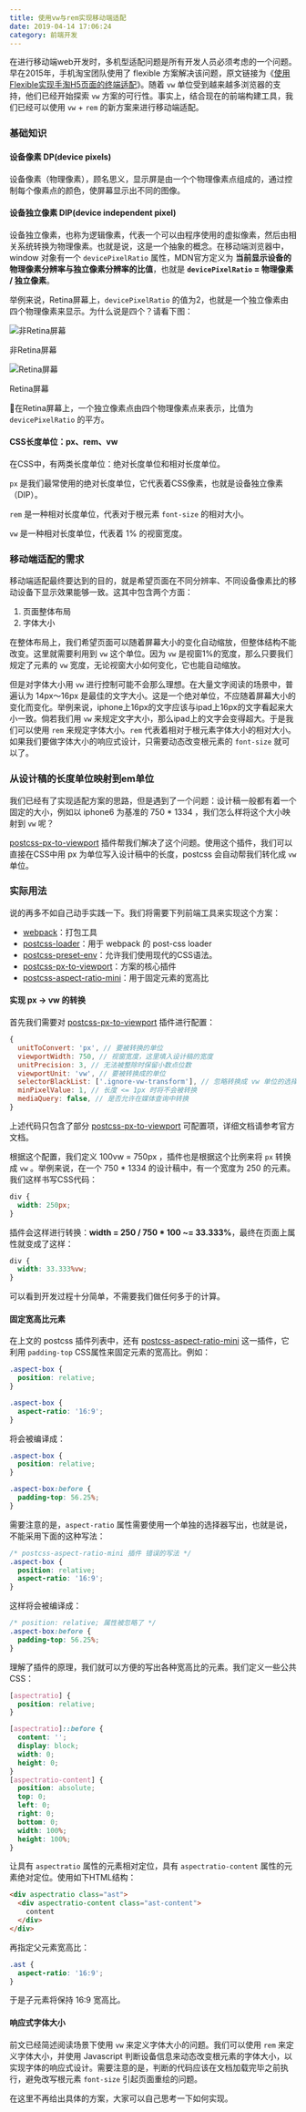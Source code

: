 ```yaml
---
title: 使用vw与rem实现移动端适配
date: 2019-04-14 17:06:24
category: 前端开发
---
```

在进行移动端web开发时，多机型适配问题是所有开发人员必须考虑的一个问题。早在2015年，手机淘宝团队使用了 flexible 方案解决该问题，原文链接为《[使用Flexible实现手淘H5页面的终端适配](https://www.w3cplus.com/mobile/lib-flexible-for-html5-layout.html)》。随着 `vw` 单位受到越来越多浏览器的支持，他们已经开始探索 `vw` 方案的可行性。事实上，结合现在的前端构建工具，我们已经可以使用 `vw` + `rem` 的新方案来进行移动端适配。

### 基础知识

#### 设备像素 DP(device pixels)

设备像素（物理像素），顾名思义，显示屏是由一个个物理像素点组成的，通过控制每个像素点的颜色，使屏幕显示出不同的图像。
<!--more-->
#### 设备独立像素 DIP(device independent pixel)

设备独立像素，也称为逻辑像素，代表一个可以由程序使用的虚拟像素，然后由相关系统转换为物理像素。也就是说，这是一个抽象的概念。在移动端浏览器中，window 对象有一个 `device​Pixel​Ratio` 属性，MDN官方定义为 **当前显示设备的物理像素分辨率与独立像素分辨率的比值**，也就是 **`devicePixelRatio` = 物理像素 / 独立像素**。

举例来说，Retina屏幕上，`devicePixelRatio` 的值为2，也就是一个独立像素由四个物理像素来显示。为什么说是四个？请看下图：

![非Retina屏幕](/static/img/vwrem-1.jpeg)

非Retina屏幕

![Retina屏幕](/static/img/vwrem-2.jpeg)

Retina屏幕

在Retina屏幕上，一个独立像素点由四个物理像素点来表示，比值为 `devicePixelRatio` 的平方。

#### CSS长度单位：px、rem、vw

在CSS中，有两类长度单位：绝对长度单位和相对长度单位。

`px` 是我们最常使用的绝对长度单位，它代表着CSS像素，也就是设备独立像素（DIP）。

`rem` 是一种相对长度单位，代表对于根元素 `font-size` 的相对大小。

`vw` 是一种相对长度单位，代表着 1% 的视窗宽度。

### 移动端适配的需求

移动端适配最终要达到的目的，就是希望页面在不同分辨率、不同设备像素比的移动设备下显示效果能够一致。这其中包含两个方面：

1. 页面整体布局
2. 字体大小

在整体布局上，我们希望页面可以随着屏幕大小的变化自动缩放，但整体结构不能改变。这里就需要利用到 `vw` 这个单位。因为 `vw` 是视窗1%的宽度，那么只要我们规定了元素的 `vw` 宽度，无论视窗大小如何变化，它也能自动缩放。

但是对字体大小用 `vw` 进行控制可能不会那么理想。在大量文字阅读的场景中，普遍认为 14px～16px 是最佳的文字大小。这是一个绝对单位，不应随着屏幕大小的变化而变化。举例来说，iphone上16px的文字应该与ipad上16px的文字看起来大小一致。倘若我们用 `vw` 来规定文字大小，那么ipad上的文字会变得超大。于是我们可以使用 `rem` 来规定字体大小。`rem` 代表着相对于根元素字体大小的相对大小。如果我们要做字体大小的响应式设计，只需要动态改变根元素的 `font-size` 就可以了。

### 从设计稿的长度单位映射到em单位

我们已经有了实现适配方案的思路，但是遇到了一个问题：设计稿一般都有着一个固定的大小，例如以 iphone6 为基准的 750 * 1334 ，我们怎么样将这个大小映射到 `vw` 呢？

[postcss-px-to-viewport](https://github.com/evrone/postcss-px-to-viewport) 插件帮我们解决了这个问题。使用这个插件，我们可以直接在CSS中用 px 为单位写入设计稿中的长度，postcss 会自动帮我们转化成 `vw` 单位。

### 实际用法

说的再多不如自己动手实践一下。我们将需要下列前端工具来实现这个方案：

- [webpack](https://webpack.js.org/)：打包工具
- [postcss-loader](https://github.com/postcss/postcss-loader)：用于 webpack 的 post-css loader
- [postcss-preset-env](https://github.com/csstools/postcss-preset-env)：允许我们使用现代的CSS语法。
- [postcss-px-to-viewport](https://github.com/evrone/postcss-px-to-viewport)：方案的核心插件
- [postcss-aspect-ratio-mini](https://github.com/yisibl/postcss-aspect-ratio-mini)：用于固定元素的宽高比

#### 实现 px -> vw 的转换

首先我们需要对 [postcss-px-to-viewport](https://github.com/evrone/postcss-px-to-viewport) 插件进行配置：

```javascript
{
  unitToConvert: 'px', // 要被转换的单位
  viewportWidth: 750, // 视窗宽度，这里填入设计稿的宽度
  unitPrecision: 3, // 无法被整除时保留小数点位数
  viewportUnit: 'vw', // 要被转换成的单位
  selectorBlackList: ['.ignore-vw-transform'], // 忽略转换成 vw 单位的选择器
  minPixelValue: 1, // 长度 <= 1px 时将不会被转换
  mediaQuery: false, // 是否允许在媒体查询中转换
}
```

上述代码只包含了部分 [postcss-px-to-viewport](https://github.com/evrone/postcss-px-to-viewport) 可配置项，详细文档请参考官方文档。

根据这个配置，我们定义 100vw = 750px ，插件也是根据这个比例来将 `px` 转换成 `vw` 。举例来说，在一个 750 * 1334 的设计稿中，有一个宽度为 250 的元素。我们这样书写CSS代码：

```css
div {
  width: 250px;
}
```

插件会这样进行转换：**width = 250 / 750 * 100 ~= 33.333%**，最终在页面上属性就变成了这样：

```css
div {
  width: 33.333%vw;
}
```

可以看到开发过程十分简单，不需要我们做任何多于的计算。

#### 固定宽高比元素

在上文的 postcss 插件列表中，还有 [postcss-aspect-ratio-mini](https://github.com/yisibl/postcss-aspect-ratio-mini) 这一插件，它利用 `padding-top` CSS属性来固定元素的宽高比。例如：

```css
.aspect-box {
  position: relative;
}

.aspect-box {
  aspect-ratio: '16:9';
}
```

将会被编译成：

```css
.aspect-box {
  position: relative;
}

.aspect-box:before {
  padding-top: 56.25%;
}
```

需要注意的是，`aspect-ratio` 属性需要使用一个单独的选择器写出，也就是说，不能采用下面的这种写法：

```css
/* postcss-aspect-ratio-mini 插件 错误的写法 */
.aspect-box {
  position: relative;
  aspect-ratio: '16:9';
}
```

这样将会被编译成：

```css
/* position: relative; 属性被忽略了 */
.aspect-box:before {
  padding-top: 56.25%;
}
```

理解了插件的原理，我们就可以方便的写出各种宽高比的元素。我们定义一些公共CSS：

```css
[aspectratio] {
  position: relative;
}

[aspectratio]::before {
  content: '';
  display: block;
  width: 0;
  height: 0;
}
[aspectratio-content] {
  position: absolute;
  top: 0;
  left: 0;
  right: 0;
  bottom: 0;
  width: 100%;
  height: 100%;
}
```

让具有 `aspectratio` 属性的元素相对定位，具有 `aspectratio-content` 属性的元素绝对定位。使用如下HTML结构：

```html
<div aspectratio class="ast">
  <div aspectratio-content class="ast-content">
    content
  </div>
</div>
```

再指定父元素宽高比：

```css
.ast {
  aspect-ratio: '16:9';
}
```

于是子元素将保持 16:9 宽高比。

#### 响应式字体大小

前文已经简述阅读场景下使用 `vw` 来定义字体大小的问题。我们可以使用 `rem` 来定义字体大小，并使用 Javascript 判断设备信息来动态改变根元素的字体大小，以实现字体的响应式设计。需要注意的是，判断的代码应该在文档加载完毕之前执行，避免改写根元素 `font-size` 引起页面重绘的问题。

在这里不再给出具体的方案，大家可以自己思考一下如何实现。